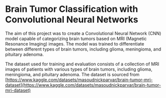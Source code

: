 # Brain Tumor Classification with Convolutional Neural Networks

The aim of this project was to create a Convolutional Neural Network (CNN) model capable of categorizing brain tumors based on MRI (Magnetic Resonance Imaging) images. The model was trained to differentiate between different types of brain tumors, including glioma, meningioma, and pituitary adenoma.

The dataset used for training and evaluation consists of a collection of MRI images of patients with various types of brain tumors, including glioma, meningioma, and pituitary adenoma. The dataset is sourced from [https://www.kaggle.com/datasets/masoudnickparvar/brain-tumor-mri-dataset](https://www.kaggle.com/datasets/masoudnickparvar/brain-tumor-mri-dataset)
